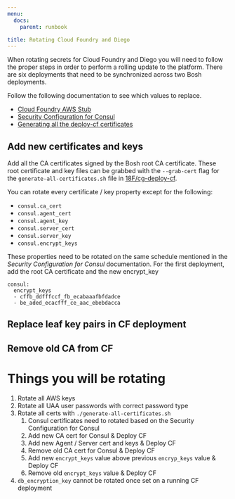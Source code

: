 ```yaml
---
menu:
  docs:
    parent: runbook

title: Rotating Cloud Foundry and Diego
---
```


When rotating secrets for Cloud Foundry and Diego you will need to follow the
proper steps in order to perform a rolling update to the platform. There are six
deployments that need to be synchronized across two Bosh deployments.

Follow the following documentation to see which values to replace.

- [Cloud Foundry AWS Stub](http://docs.cloudfoundry.org/deploying/aws/cf-stub.html)
- [Security Configuration for Consul](http://docs.cloudfoundry.org/deploying/common/consul-security.html)
- [Generating all the deploy-cf certificates](https://github.com/18F/cg-deploy-cf#how-to-generate-the-final-manifest)

## Add new certificates and keys

Add all the CA certificates signed by the Bosh root CA certificate. These root
certificate and key files can be grabbed with the `--grab-cert` flag for the
`generate-all-certificates.sh` file in
[18F/cg-deploy-cf](https://github.com/18F/cg-deploy-cf).

You can rotate every certificate / key property except for the following:

- `consul.ca_cert`
- `consul.agent_cert`
- `consul.agent_key`
- `consul.server_cert`
- `consul.server_key`
- `consul.encrypt_keys`

These properties need to be rotated on the same schedule mentioned in the
_Security Configuration for Consul_ documentation. For the first deployment, add
the root CA certificate and the new encrypt_key

```
consul:
  encrypt_keys
  - cffb_ddfffccf_fb_ecabaaafbfdadce
  - be_aded_ecacfff_ce_aac_ebebdacca
```

## Replace leaf key pairs in CF deployment
## Remove old CA from CF

# Things you will be rotating

1. Rotate all AWS keys
1. Rotate all UAA user passwords with correct password type
1. Rotate all certs with `./generate-all-certificates.sh`
    1. Consul certificates need to rotated based on the Security Configuration
       for Consul
    1. Add new CA cert for Consul & Deploy CF
    1. Add new Agent / Server cert and keys & Deploy CF
    1. Remove old CA cert for Consul & Deploy CF
    1. Add new `encrypt_keys` value above previous `encryp_keys` value & Deploy
       CF
    1. Remove old `encrypt_keys` value & Deploy CF
1. `db_encryption_key` cannot be rotated once set on a running CF deployment

